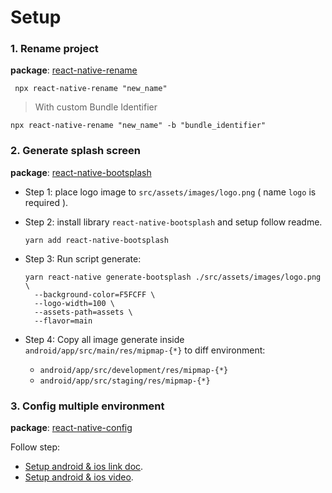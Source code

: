 # Setup

### 1. Rename project

**package**: [react-native-rename](https://github.com/junedomingo/react-native-rename#readme)


```
 npx react-native-rename "new_name"

```

>With custom Bundle Identifier

```
npx react-native-rename "new_name" -b "bundle_identifier"

```

### 2. Generate splash screen

**package**: [react-native-bootsplash](https://github.com/zoontek/react-native-bootsplash)

- Step 1: place logo image to `src/assets/images/logo.png` ( name `logo` is required ).
- Step 2: install library `react-native-bootsplash` and setup follow readme.

  ```
  yarn add react-native-bootsplash
  ```
- Step 3: Run script generate:

  ```
  yarn react-native generate-bootsplash ./src/assets/images/logo.png \
    --background-color=F5FCFF \
    --logo-width=100 \
    --assets-path=assets \
    --flavor=main
  ```
- Step 4: Copy all image generate inside `android/app/src/main/res/mipmap-{*}` to diff environment: 
  
  + `android/app/src/development/res/mipmap-{*}`
  + `android/app/src/staging/res/mipmap-{*}`

### 3. Config multiple environment

**package**: [react-native-config](https://github.com/luggit/react-native-config)

Follow step:
 
- [Setup android & ios link doc](https://dev.to/leon_arantes/react-native-multiple-environments-setup-schemaflavors-3l7p).
- [Setup android & ios video](https://www.youtube.com/watch?v=TvBm7UZNyy8).
